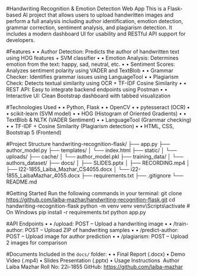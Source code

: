 #Handwriting Recognition & Emotion 
Detection Web App 
This is a Flask-based AI project that allows users to upload handwritten images and 
perform a full analysis including author identification, emotion detection, grammar 
correction, sentiment analysis, and plagiarism detection. It includes a modern dashboard UI 
for usability and RESTful API support for developers. 

#Features 
• • Author Detection: Predicts the author of handwritten text using HOG features + SVM 
classifier 
• • Emotion Analysis: Determines emotion from the text: happy, sad, neutral, etc. 
• • Sentiment Scores: Analyzes sentiment polarity using VADER and TextBlob 
• • Grammar Checker: Identifies grammar issues using LanguageTool 
• • Plagiarism Check: Detects textual similarity using OCR + TF-IDF Cosine Similarity 
• • REST API: Easy to integrate backend endpoints using Postman 
• • Interactive UI: Clean Bootstrap dashboard with tabbed visualization 

#Technologies Used 
• • Python, Flask 
• • OpenCV 
• • pytesseract (OCR) 
• • scikit-learn (SVM model) 
• • HOG (Histogram of Oriented Gradients) 
• • TextBlob & NLTK (VADER Sentiment) 
• • LanguageTool (Grammar checking) 
• • TF-IDF + Cosine Similarity (Plagiarism detection) 
• • HTML, CSS, Bootstrap 5 (Frontend) 

#Project Structure 
handwriting-recognition-flask/ 
├── app.py 
├── author_model.py 
├── templates/ 
│   └── index.html 
├── static/ 
│   └── uploads/ 
├── cache/ 
│   └── author_model.pkl 
├── training_data/ 
│   └── authors_dataset/ 
├── docs/ 
│   ├── SLIDES.pptx 
│   ├── RECORDING.mp4 
│   ├── I22-1855_Laiba_Mazhar_CS4055.docx 
│   └── i22-1855_LaibaMazhar_4055.docx 
├── requirements.txt 
├── .gitignore 
└── README.md 

#Getting Started 
Run the following commands in your terminal: 
git clone https://github.com/laiba-mazhar/handwriting-recognition-flask.git 
cd handwriting-recognition-flask 
python -m venv venv 
venv\Scripts\activate  # On Windows 
pip install -r requirements.txt 
python app.py 

#API Endpoints 
• • /upload: POST – Upload a handwriting image 
• • /train-author: POST – Upload ZIP of handwriting samples 
• • /predict-author: POST – Upload image for author prediction 
• • /plagiarism: POST – Upload 2 images for comparison 




#Documents 
Included in the `docs/` folder: 
• • Final Report (.docx) 
• Demo Video (.mp4) 
• Slides Presentation (.pptx) 
• Usage Instructions 
 ‍
 Author 
Laiba Mazhar 
Roll No: 22i-1855 
GitHub: https://github.com/laiba-mazhar 
